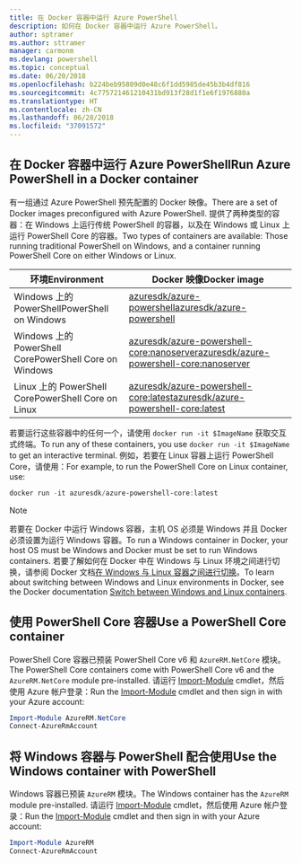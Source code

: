```yaml
---
title: 在 Docker 容器中运行 Azure PowerShell
description: 如何在 Docker 容器中运行 Azure PowerShell。
author: sptramer
ms.author: sttramer
manager: carmonm
ms.devlang: powershell
ms.topic: conceptual
ms.date: 06/20/2018
ms.openlocfilehash: b224beb95809d0e48c6f1dd5985de45b3b4df816
ms.sourcegitcommit: 4c775721461210431bd913f28d1f1e6f1976880a
ms.translationtype: HT
ms.contentlocale: zh-CN
ms.lasthandoff: 06/28/2018
ms.locfileid: "37091572"
---
```

## <a name="run-azure-powershell-in-a-docker-container"></a><span data-ttu-id="3be16-103">在 Docker 容器中运行 Azure PowerShell</span><span class="sxs-lookup"><span data-stu-id="3be16-103">Run Azure PowerShell in a Docker container</span></span>

<span data-ttu-id="3be16-104">有一组通过 Azure PowerShell 预先配置的 Docker 映像。</span><span class="sxs-lookup"><span data-stu-id="3be16-104">There are a set of Docker images preconfigured with Azure PowerShell.</span></span> <span data-ttu-id="3be16-105">提供了两种类型的容器：在 Windows 上运行传统 PowerShell 的容器，以及在 Windows 或 Linux 上运行 PowerShell Core 的容器。</span><span class="sxs-lookup"><span data-stu-id="3be16-105">Two types of containers are available: Those running traditional PowerShell on Windows, and a container running PowerShell Core on either Windows or Linux.</span></span>

| <span data-ttu-id="3be16-106">环境</span><span class="sxs-lookup"><span data-stu-id="3be16-106">Environment</span></span> | <span data-ttu-id="3be16-107">Docker 映像</span><span class="sxs-lookup"><span data-stu-id="3be16-107">Docker image</span></span> |
|-------------|--------------|
| <span data-ttu-id="3be16-108">Windows 上的 PowerShell</span><span class="sxs-lookup"><span data-stu-id="3be16-108">PowerShell on Windows</span></span> | [<span data-ttu-id="3be16-109">azuresdk/azure-powershell</span><span class="sxs-lookup"><span data-stu-id="3be16-109">azuresdk/azure-powershell</span></span>](https://hub.docker.com/r/azuresdk/azure-powershell/) |
| <span data-ttu-id="3be16-110">Windows 上的 PowerShell Core</span><span class="sxs-lookup"><span data-stu-id="3be16-110">PowerShell Core on Windows</span></span> | [<span data-ttu-id="3be16-111">azuresdk/azure-powershell-core:nanoserver</span><span class="sxs-lookup"><span data-stu-id="3be16-111">azuresdk/azure-powershell-core:nanoserver</span></span>](https://hub.docker.com/r/azuresdk/azure-powershell-core/) |
| <span data-ttu-id="3be16-112">Linux 上的 PowerShell Core</span><span class="sxs-lookup"><span data-stu-id="3be16-112">PowerShell Core on Linux</span></span> | [<span data-ttu-id="3be16-113">azuresdk/azure-powershell-core:latest</span><span class="sxs-lookup"><span data-stu-id="3be16-113">azuresdk/azure-powershell-core:latest</span></span>](https://hub.docker.com/r/azuresdk/azure-powershell-core/) |

<span data-ttu-id="3be16-114">若要运行这些容器中的任何一个，请使用 `docker run -it $ImageName` 获取交互式终端。</span><span class="sxs-lookup"><span data-stu-id="3be16-114">To run any of these containers, you use `docker run -it $ImageName` to get an interactive terminal.</span></span> <span data-ttu-id="3be16-115">例如，若要在 Linux 容器上运行 PowerShell Core，请使用：</span><span class="sxs-lookup"><span data-stu-id="3be16-115">For example, to run the PowerShell Core on Linux container, use:</span></span>

```powershell
docker run -it azuresdk/azure-powershell-core:latest
```

> [!NOTE]
> <span data-ttu-id="3be16-116">若要在 Docker 中运行 Windows 容器，主机 OS 必须是 Windows 并且 Docker 必须设置为运行 Windows 容器。</span><span class="sxs-lookup"><span data-stu-id="3be16-116">To run a Windows container in Docker, your host OS must be Windows and Docker must be set to run Windows containers.</span></span> <span data-ttu-id="3be16-117">若要了解如何在 Docker 中在 Windows 与 Linux 环境之间进行切换，请参阅 Docker 文档[在 Windows 与 Linux 容器之间进行切换](https://docs.docker.com/docker-for-windows/#switch-between-windows-and-linux-containers)。</span><span class="sxs-lookup"><span data-stu-id="3be16-117">To learn about switching between Windows and Linux environments in Docker, see the Docker documentation [Switch between Windows and Linux containers](https://docs.docker.com/docker-for-windows/#switch-between-windows-and-linux-containers).</span></span>

## <a name="use-a-powershell-core-container"></a><span data-ttu-id="3be16-118">使用 PowerShell Core 容器</span><span class="sxs-lookup"><span data-stu-id="3be16-118">Use a PowerShell Core container</span></span>

<span data-ttu-id="3be16-119">PowerShell Core 容器已预装 PowerShell Core v6 和 `AzureRM.NetCore` 模块。</span><span class="sxs-lookup"><span data-stu-id="3be16-119">The PowerShell Core containers come with PowerShell Core v6 and the `AzureRM.NetCore` module pre-installed.</span></span> <span data-ttu-id="3be16-120">请运行 [Import-Module](/powershell/module/microsoft.powershell.core/import-module) cmdlet，然后使用 Azure 帐户登录：</span><span class="sxs-lookup"><span data-stu-id="3be16-120">Run the [Import-Module](/powershell/module/microsoft.powershell.core/import-module) cmdlet and then sign in with your Azure account:</span></span>

```powershell
Import-Module AzureRM.NetCore
Connect-AzureRmAccount
```

## <a name="use-the-windows-container-with-powershell"></a><span data-ttu-id="3be16-121">将 Windows 容器与 PowerShell 配合使用</span><span class="sxs-lookup"><span data-stu-id="3be16-121">Use the Windows container with PowerShell</span></span>

<span data-ttu-id="3be16-122">Windows 容器已预装 `AzureRM` 模块。</span><span class="sxs-lookup"><span data-stu-id="3be16-122">The Windows container has the `AzureRM` module pre-installed.</span></span> <span data-ttu-id="3be16-123">请运行 [Import-Module](/powershell/module/microsoft.powershell.core/import-module) cmdlet，然后使用 Azure 帐户登录：</span><span class="sxs-lookup"><span data-stu-id="3be16-123">Run the [Import-Module](/powershell/module/microsoft.powershell.core/import-module) cmdlet and then sign in with your Azure account:</span></span>

```powershell
Import-Module AzureRM
Connect-AzureRmAccount
```